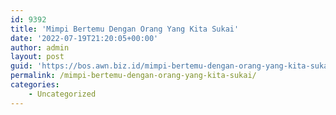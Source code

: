 ```yaml
---
id: 9392
title: 'Mimpi Bertemu Dengan Orang Yang Kita Sukai'
date: '2022-07-19T21:20:05+00:00'
author: admin
layout: post
guid: 'https://bos.awn.biz.id/mimpi-bertemu-dengan-orang-yang-kita-sukai/'
permalink: /mimpi-bertemu-dengan-orang-yang-kita-sukai/
categories:
    - Uncategorized
---
```


